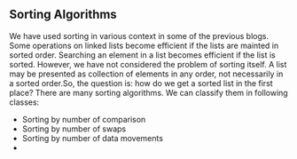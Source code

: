 ## Sorting Algorithms

We have used sorting in various context in some of the previous blogs. Some operations on linked
lists become efficient if the lists are mainted in sorted order. Searching an element in a list
becomes efficient if the list is sorted. However, we have not considered the problem of sorting
itself. A list may be presented as collection of elements in any order, not necessarily in a
sorted order.So, the question is: how do we get a sorted list in the first place? There are many
sorting algorithms. We can classify them in following classes:

- Sorting by number of comparison
- Sorting by number of swaps
- Sorting by number of data movements
- 
